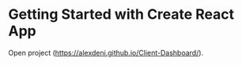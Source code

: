 # Getting Started with Create React App

Open project (https://alexdeni.github.io/Client-Dashboard/).
